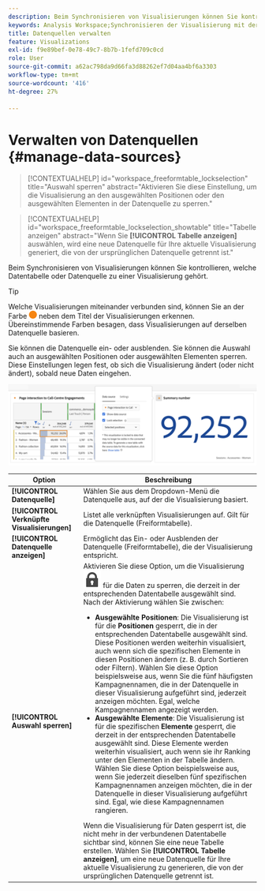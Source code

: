 ```yaml
---
description: Beim Synchronisieren von Visualisierungen können Sie kontrollieren, welche Datentabelle oder Datenquelle zu einer Visualisierung gehört.
keywords: Analysis Workspace;Synchronisieren der Visualisierung mit der Datenquelle
title: Datenquellen verwalten
feature: Visualizations
exl-id: f9e89bef-0e78-49c7-8b7b-1fefd709c0cd
role: User
source-git-commit: a62ac798da9d66fa3d88262ef7d04aa4bf6a3303
workflow-type: tm+mt
source-wordcount: '416'
ht-degree: 27%

---
```


# Verwalten von Datenquellen {#manage-data-sources}

<!-- markdownlint-disable MD034 -->

>[!CONTEXTUALHELP]
>id="workspace_freeformtable_lockselection"
>title="Auswahl sperren"
>abstract="Aktivieren Sie diese Einstellung, um die Visualisierung an den ausgewählten Positionen oder den ausgewählten Elementen in der Datenquelle zu sperren."

<!-- markdownlint-enable MD034 -->

<!-- markdownlint-disable MD034 -->

>[!CONTEXTUALHELP]
>id="workspace_freeformtable_lockselection_showtable"
>title="Tabelle anzeigen"
>abstract="Wenn Sie **[!UICONTROL Tabelle anzeigen]** auswählen, wird eine neue Datenquelle für Ihre aktuelle Visualisierung generiert, die von der ursprünglichen Datenquelle getrennt ist."

<!-- markdownlint-enable MD034 -->



Beim Synchronisieren von Visualisierungen können Sie kontrollieren, welche Datentabelle oder Datenquelle zu einer Visualisierung gehört.

>[!TIP]
>
>Welche Visualisierungen miteinander verbunden sind, können Sie an der Farbe ![StatusOrange](/help/assets/icons/StatusOrange.svg) neben dem Titel der Visualisierungen erkennen. Übereinstimmende Farben besagen, dass Visualisierungen auf derselben Datenquelle basieren.
>

Sie können die Datenquelle ein- oder ausblenden. Sie können die Auswahl auch an ausgewählten Positionen oder ausgewählten Elementen sperren. Diese Einstellungen legen fest, ob sich die Visualisierung ändert (oder nicht ändert), sobald neue Daten eingehen.

![Das Dialogfeld mit der Data Source-Option mit den Optionen, die im nächsten Abschnitt beschrieben werden.](assets/lock-selection.png)


| Option | Beschreibung |
|--- |--- |
| **[!UICONTROL Datenquelle]** | Wählen Sie aus dem Dropdown-Menü die Datenquelle aus, auf der die Visualisierung basiert. |
| **[!UICONTROL Verknüpfte Visualisierungen]** | Listet alle verknüpften Visualisierungen auf. Gilt für die Datenquelle (Freiformtabelle). |
| **[!UICONTROL Datenquelle anzeigen]** | Ermöglicht das Ein- oder Ausblenden der Datenquelle (Freiformtabelle), die der Visualisierung entspricht. |
| **[!UICONTROL Auswahl sperren]** | Aktivieren Sie diese Option, um die Visualisierung ![lockClosed](/help/assets/icons/LockClosed.svg) für die Daten zu sperren, die derzeit in der entsprechenden Datentabelle ausgewählt sind. Nach der Aktivierung wählen Sie zwischen:  <ul><li>**Ausgewählte Positionen**: Die Visualisierung ist für die **Positionen** gesperrt, die in der entsprechenden Datentabelle ausgewählt sind. Diese Positionen werden weiterhin visualisiert, auch wenn sich die spezifischen Elemente in diesen Positionen ändern (z. B. durch Sortieren oder Filtern). Wählen Sie diese Option beispielsweise aus, wenn Sie die fünf häufigsten Kampagnennamen, die in der Datenquelle in dieser Visualisierung aufgeführt sind, jederzeit anzeigen möchten. Egal, welche Kampagnennamen angezeigt werden.</li> <li>**Ausgewählte Elemente**: Die Visualisierung ist für die spezifischen **Elemente** gesperrt, die derzeit in der entsprechenden Datentabelle ausgewählt sind. Diese Elemente werden weiterhin visualisiert, auch wenn sie ihr Ranking unter den Elementen in der Tabelle ändern. Wählen Sie diese Option beispielsweise aus, wenn Sie jederzeit dieselben fünf spezifischen Kampagnennamen anzeigen möchten, die in der Datenquelle in dieser Visualisierung aufgeführt sind. Egal, wie diese Kampagnennamen rangieren.</li></ul>Wenn die Visualisierung für Daten gesperrt ist, die nicht mehr in der verbundenen Datentabelle sichtbar sind, können Sie eine neue Tabelle erstellen. Wählen Sie **[!UICONTROL Tabelle anzeigen]**, um eine neue Datenquelle für Ihre aktuelle Visualisierung zu generieren, die von der ursprünglichen Datenquelle getrennt ist. |

